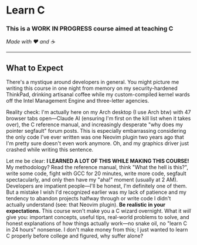 # Learn C

### This is a WORK IN PROGRESS course aimed at teaching C
*Made with ❤️ and ☕*

---

## What to Expect

There's a mystique around developers in general. You might picture me writing this course in one night from memory on my security-hardened ThinkPad, drinking artisanal coffee while my custom-compiled kernel wards off the Intel Management Engine and three-letter agencies. 

Reality check: I'm actually here on my Arch desktop (I use Arch btw) with 47 browser tabs open—Claude AI (ensuring I'm first on the kill list when it takes over), the C reference manual, and increasingly desperate "why does my pointer segfault" forum posts. This is especially embarrassing considering the only code I've ever written was one Neovim plugin two years ago that I'm pretty sure doesn't even work anymore. Oh, and my graphics driver just crashed while writing this sentence.

Let me be clear: **I LEARNED A LOT OF THIS WHILE MAKING THIS COURSE!** My methodology? Read the reference manual, think "What the hell is this?", write some code, fight with GCC for 20 minutes, write more code, segfault spectacularly, and only then have my "aha!" moment (usually at 2 AM). Developers are impatient people—I'll be honest, I'm definitely one of them. But a mistake I wish I'd recognized earlier was my lack of patience and my tendency to abandon projects halfway through or write code I didn't actually understand (see: that Neovim plugin). **Be realistic in your expectations.** This course won't make you a C wizard overnight. What it *will* give you: important concepts, useful tips, real-world problems to solve, and honest explanations of how things actually work—no snake oil, no "learn C in 24 hours" nonsense. I don't make money from this; I just wanted to learn C properly before college and figured, why suffer alone?
